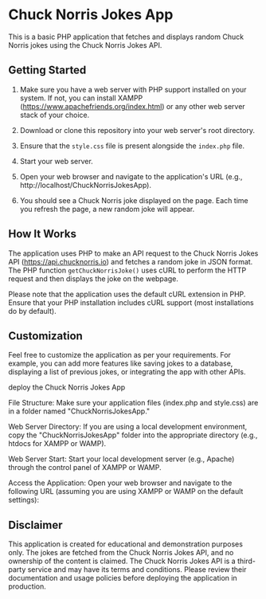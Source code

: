 # Chuck Norris Jokes App

This is a basic PHP application that fetches and displays random Chuck Norris jokes using the Chuck Norris Jokes API.

## Getting Started

1. Make sure you have a web server with PHP support installed on your system. If not, you can install XAMPP (https://www.apachefriends.org/index.html) or any other web server stack of your choice.

2. Download or clone this repository into your web server's root directory.

3. Ensure that the `style.css` file is present alongside the `index.php` file.

4. Start your web server.

5. Open your web browser and navigate to the application's URL (e.g., http://localhost/ChuckNorrisJokesApp).

6. You should see a Chuck Norris joke displayed on the page. Each time you refresh the page, a new random joke will appear.

## How It Works

The application uses PHP to make an API request to the Chuck Norris Jokes API (https://api.chucknorris.io) and fetches a random joke in JSON format. The PHP function `getChuckNorrisJoke()` uses cURL to perform the HTTP request and then displays the joke on the webpage.

Please note that the application uses the default cURL extension in PHP. Ensure that your PHP installation includes cURL support (most installations do by default).

## Customization

Feel free to customize the application as per your requirements. For example, you can add more features like saving jokes to a database, displaying a list of previous jokes, or integrating the app with other APIs.


deploy the Chuck Norris Jokes App


File Structure: Make sure your application files (index.php and style.css) are in a folder named "ChuckNorrisJokesApp."

Web Server Directory: If you are using a local development environment, copy the "ChuckNorrisJokesApp" folder into the appropriate directory (e.g., htdocs for XAMPP or WAMP).

Web Server Start: Start your local development server (e.g., Apache) through the control panel of XAMPP or WAMP.

Access the Application: Open your web browser and navigate to the following URL (assuming you are using XAMPP or WAMP on the default settings):

## Disclaimer

This application is created for educational and demonstration purposes only. The jokes are fetched from the Chuck Norris Jokes API, and no ownership of the content is claimed. The Chuck Norris Jokes API is a third-party service and may have its terms and conditions. Please review their documentation and usage policies before deploying the application in production.



